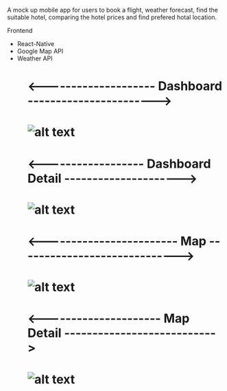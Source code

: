 <p>A mock up mobile app for users to book a flight, weather forecast, find the suitable hotel, comparing the hotel prices and find prefered hotal location.</p>

<p>Frontend</p>
<ul>
  <li>React-Native</li>
  <li>Google Map API</li>
  <li>Weather API</li>
<ul>

<h1><--------------------     Dashboard    -----------------------><h1>

![alt text](https://github.com/zafry26/TravelApp/blob/main/SC/1.png)


<h1><------------------    Dashboard Detail   ---------------------><h1>
  
![alt text](https://github.com/zafry26/TravelApp/blob/main/SC/2.png)
  
<h1><------------------------   Map    -----------------------------><h1>

![alt text](https://github.com/zafry26/TravelApp/blob/main/SC/3.png)
  
<h1><---------------------  Map Detail   ---------------------------><h1>

![alt text](https://github.com/zafry26/TravelApp/blob/main/SC/4.png)




